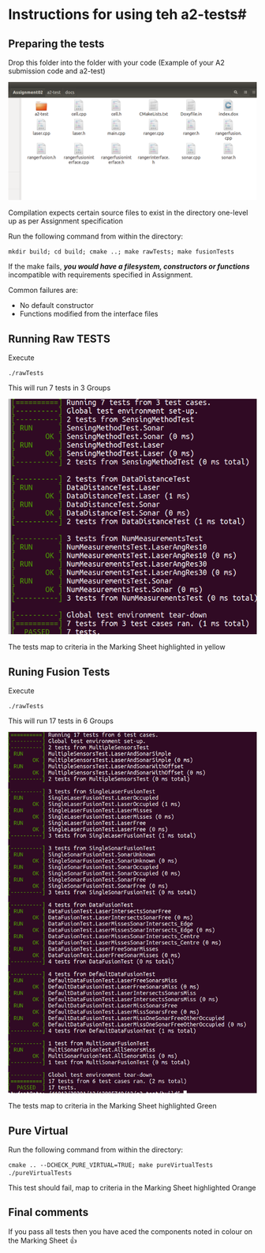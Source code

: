 # Instructions for using teh a2-tests#

## Preparing the tests

Drop this folder into the folder with your code (Example of your A2 submission code and a2-test)

![picture alt](./docs/folder_view.png "Example of your code and a2-test in base")

Compilation expects certain source files to exist in the directory one-level up as per Assignment specification

Run the following command from within the directory:
```
mkdir build; cd build; cmake ..; make rawTests; make fusionTests
```

If the make fails, ***you would have a filesystem, constructors or functions*** incompatible with requirements specified in Assignment.

Common failures are:
* No default constructor
* Functions modified from the interface files

## Running Raw TESTS ##

Execute
```
./rawTests
```
This will run 7 tests in 3 Groups

![picture alt](./docs/raw_tests.png "Raw Tests")

The tests map to criteria in the Marking Sheet highlighted in yellow

## Runing Fusion Tests ##

Execute
```
./rawTests
```
This will run 17 tests in 6 Groups

![picture alt](./docs/fusion_tests.png "Fusion Tests")

The tests map to criteria in the Marking Sheet highlighted Green


## Pure Virtual

Run the following command from within the directory:
```
cmake .. --DCHECK_PURE_VIRTUAL=TRUE; make pureVirtualTests
./pureVirtualTests
```

This test should fail, map to criteria in the Marking Sheet highlighted Orange


## Final comments

If you pass all tests then you have aced the components noted in colour on the Marking Sheet :thumbsup:
